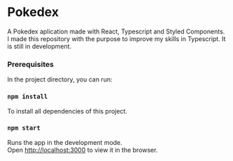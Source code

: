# Pokedex
A Pokedex aplication made with React, Typescript and Styled Components. I made this repository with the purpose to improve my skills in Typescript. It is still in development.

### Prerequisites
In the project directory, you can run:

### `npm install`
To install all dependencies of this project.


### `npm start`

Runs the app in the development mode.\
Open [http://localhost:3000](http://localhost:3000) to view it in the browser.